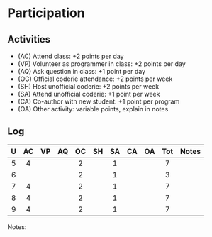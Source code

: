 Participation
=============

## Activities ## 

+ (AC) Attend class: +2 points per day
+ (VP) Volunteer as programmer in class: +2 points per day
+ (AQ) Ask question in class: +1 point per day
+ (OC) Official coderie attendance: +2 points per week
+ (SH) Host unofficial coderie: +2 points per week
+ (SA) Attend unofficial coderie: +1 point per week
+ (CA) Co-author with new student: +1 point per program
+ (OA) Other activity: variable points, explain in notes

## Log ##

| U | AC | VP | AQ | OC | SH | SA | CA | OA | Tot | Notes
|:-:|:--:|:--:|:--:|:--:|:--:|:--:|:--:|:--:|:---:|:--------
| 5 | 4  |    |    | 2  |    | 1  |    |    | 7   |
| 6 |    |    |    | 2  |    | 1  |    |    | 3   |
| 7 | 4  |    |    | 2  |    | 1  |    |    | 7   |    
| 8 | 4  |    |    | 2  |    | 1  |    |    | 7   | 
| 9 | 4  |    |    | 2  |    | 1  |    |    | 7   | 

Notes: